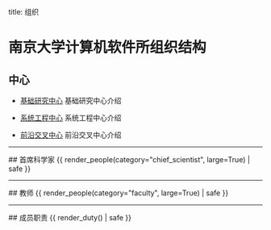 title: 组织

# 南京大学计算机软件所组织结构

## 中心 
- [基础研究中心](research-center/index)
    基础研究中心介绍

- [系统工程中心](engineering-center/index)
    系统工程中心介绍

- [前沿交叉中心](leading-edge-center/index)
    前沿交叉中心介绍
<hr>
## 首席科学家
{{ render_people(category="chief_scientist", large=True) | safe }}

<hr>
## 教师
{{ render_people(category="faculty", large=True) | safe }}
<hr>
## 成员职责
{{ render_duty() | safe }}
